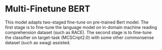 # Multi-Finetune BERT

This model adapts two-staged fine-tune on pre-trained Bert model. The first stage is to fine-tune the language model on in-domain machine reading comprehension dataset (such as RACE). The second stage is to fine-tune the classifier on target-task (MCSCript2.0) with some other commonsense dataset (such as swag) assisted. 
